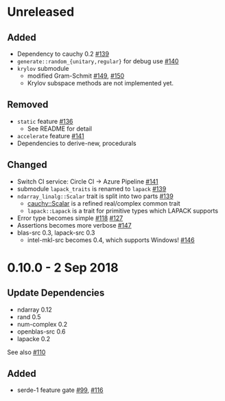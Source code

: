 Unreleased
===========

Added
--------
- Dependency to cauchy 0.2 [#139](../../pull/139)
- `generate::random_{unitary,regular}` for debug use [#140](../../pull/140) 
- `krylov` submodule
  - modified Gram-Schmit [#149](../../pull/149), [#150](../../pull/150)
  - Krylov subspace methods are not implemented yet.

Removed
----------
- `static` feature [#136](../../pull/136)
  - See README for detail
- `accelerate` feature [#141](../../pull/141)
- Dependencies to derive-new, procedurals

Changed
---------
- Switch CI service: Circle CI -> Azure Pipeline [#141](../../pull/141)
- submodule `lapack_traits` is renamed to `lapack` [#139](../../pull/139)
- `ndarray_linalg::Scalar` trait is split into two parts [#139](../../pull/139)
  - [cauchy::Scalar](https://docs.rs/cauchy/0.2.0/cauchy/trait.Scalar.html) is a refined real/complex common trait
  - `lapack::Lapack` is a trait for primitive types which LAPACK supports
- Error type becomes simple [#118](../../pull/118) [#127](../../pull/127)
- Assertions becomes more verbose [#147](../../pull/147)
- blas-src 0.3, lapack-src 0.3
  - intel-mkl-src becomes 0.4, which supports Windows! [#146](../../pull/146)

0.10.0 - 2 Sep 2018
=======

Update Dependencies
--------------------

- ndarray 0.12
- rand 0.5
- num-complex 0.2
- openblas-src 0.6
- lapacke 0.2

See also [#110](../../pull/110)

Added
------
- serde-1 feature gate [#99](../../pull/99), [#116](../../pull/116)
